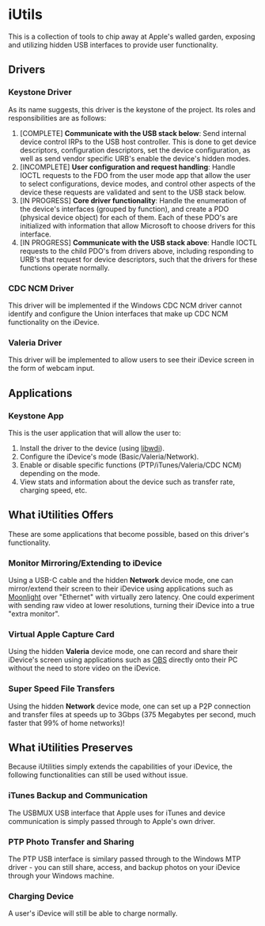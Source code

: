 # iUtils

This is a collection of tools to chip away at Apple's walled garden, exposing and utilizing hidden USB interfaces to provide user functionality.

## Drivers

### Keystone Driver

As its name suggests, this driver is the keystone of the project. Its roles and responsibilities are as follows:

1. [COMPLETE] **Communicate with the USB stack below**: Send internal device control IRPs to the USB host controller. This is done to get device descriptors, configuration descriptors, set the device configuration, as well as send vendor specific URB's enable the device's hidden modes.
2. [INCOMPLETE] **User configuration and request handling**: Handle IOCTL requests to the FDO from the user mode app that allow the user to select configurations, device modes, and control other aspects of the device these requests are validated and sent to the USB stack below.
3. [IN PROGRESS] **Core driver functionality**: Handle the enumeration of the device's interfaces (grouped by function), and create a PDO (physical device object) for each of them. Each of these PDO's are initialized with information that allow Microsoft to choose drivers for this interface.
4. [IN PROGRESS] **Communicate with the USB stack above**: Handle IOCTL requests to the child PDO's from drivers above, including responding to URB's that request for device descriptors, such that the drivers for these functions operate normally.

### CDC NCM Driver

This driver will be implemented if the Windows CDC NCM driver cannot identify and configure the Union interfaces that make up CDC NCM functionality on the iDevice.

### Valeria Driver

This driver will be implemented to allow users to see their iDevice screen in the form of webcam input.

## Applications

### Keystone App

This is the user application that will allow the user to:

1. Install the driver to the device (using [libwdi](https://github.com/pbatard/libwdi)).
2. Configure the iDevice's mode (Basic/Valeria/Network).
3. Enable or disable specific functions (PTP/iTunes/Valeria/CDC NCM) depending on the mode.
4. View stats and information about the device such as transfer rate, charging speed, etc.

## What iUtilities Offers

These are some applications that become possible, based on this driver's functionality.

### Monitor Mirroring/Extending to iDevice

Using a USB-C cable and the hidden **Network** device mode, one can mirror/extend their screen to their iDevice using applications such as [Moonlight](https://moonlight-stream.org/) over "Ethernet" with virtually zero latency. One could experiment with sending raw video at lower resolutions, turning their iDevice into a true "extra monitor".

### Virtual Apple Capture Card

Using the hidden **Valeria** device mode, one can record and share their iDevice's screen using applications such as [OBS](https://obsproject.com/) directly onto their PC without the need to store video on the iDevice.

### Super Speed File Transfers

Using the hidden **Network** device mode, one can set up a P2P connection and transfer files at speeds up to 3Gbps (375 Megabytes per second, much faster that 99% of home networks)!

## What iUtilities Preserves

Because iUtilities simply extends the capabilities of your iDevice, the following functionalities can still be used without issue.

### iTunes Backup and Communication

The USBMUX USB interface that Apple uses for iTunes and device communication is simply passed through to Apple's own driver.

### PTP Photo Transfer and Sharing

The PTP USB interface is similary passed through to the Windows MTP driver - you can still share, access, and backup photos on your iDevice through your Windows machine.

### Charging Device

A user's iDevice will still be able to charge normally.
